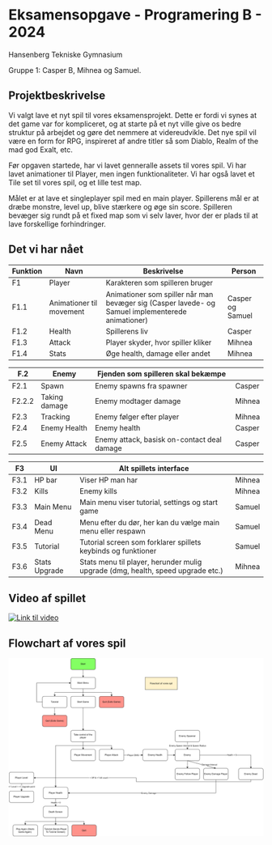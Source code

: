 # Eksamensopgave - Programering B - 2024
Hansenberg Tekniske Gymnasium

Gruppe 1: Casper B, Mihnea og Samuel.
## Projektbeskrivelse
Vi valgt lave et nyt spil til vores eksamensprojekt. Dette er fordi vi synes at det game var for kompliceret, og at starte på et nyt ville give os bedre struktur på arbejdet og gøre det nemmere at videreudvikle. Det nye spil vil være en form for RPG, inspireret af andre titler så som Diablo, Realm of the mad god Exalt, etc. 

Før opgaven startede, har vi lavet genneralle assets til vores spil. Vi har lavet animationer til Player, men ingen funktionaliteter. Vi har også lavet et Tile set til vores spil, og et lille test map. 

Målet er at lave et singleplayer spil med en main player. Spillerens mål er at dræbe monstre, level up, blive stærkere og øge sin score. 
Spilleren bevæger sig rundt på et fixed map som vi selv laver, hvor der er plads til at lave forskellige forhindringer.
## Det vi har nået


|     Funktion    |     Navn                        |     Beskrivelse                                                                                            |     Person              |
|-----------------|---------------------------------|------------------------------------------------------------------------------------------------------------|-------------------------|
|     F1          |     Player                      |     Karakteren som spilleren bruger                                                                        |                         |
|     F1.1        |     Animationer til movement    |     Animationer som spiller når man bevæger sig (Casper lavede- og Samuel   implementerede animationer)    |     Casper og Samuel    |
|     F1.2        |     Health                      |     Spillerens liv                                                                                         |     Casper              |
|     F1.3        |     Attack                      |     Player skyder, hvor spiller kliker                                                                     |     Mihnea              |
|     F1.4        |     Stats                       |     Øge health, damage eller andet                                                                         |     Mihnea              |


|     F.2       |     Enemy            |     Fjenden som spilleren skal bekæmpe               |               |
|---------------|----------------------|------------------------------------------------------|---------------|
|     F2.1      |     Spawn            |     Enemy spawns fra spawner                         |     Casper    |
|     F2.2.2    |     Taking damage    |     Enemy modtager damage                            |     Mihnea    |
|     F2.3      |     Tracking         |     Enemy følger efter player                        |     Mihnea    |
|     F2.4      |     Enemy Health     |     Enemy health                                     |     Casper    |
|     F2.5      |     Enemy Attack     |     Enemy attack, basisk on-contact   deal damage    |     Casper    |

|     F3      |     UI               |     Alt spillets interface                                                               |               |
|-------------|----------------------|------------------------------------------------------------------------------------------|---------------|
|     F3.1    |     HP bar           |     Viser HP man har                                                                     |     Mihnea    |
|     F3.2    |     Kills            |     Enemy kills                                                                          |     Mihnea    |
|     F3.3    |     Main Menu        |     Main menu viser tutorial, settings og start game                                     |     Samuel    |
|     F3.4    |     Dead Menu        |     Menu efter du dør, her kan du vælge main menu eller respawn                          |     Samuel    |
|     F3.5    |     Tutorial         |     Tutorial screen som forklarer spillets keybinds og funktioner                        |     Samuel    |
|     F3.6    |     Stats Upgrade    |     Stats menu til player, herunder mulig upgrade (dmg, health, speed   upgrade etc.)    |     Mihnea    |

## Video af spillet

[![Link til video](https://img.youtube.com/vi/<SEN11G7ZiMU>/0.jpg)](https://youtu.be/SEN11G7ZiMU)

## Flowchart af vores spil

![alt text](Diagram-1.png)